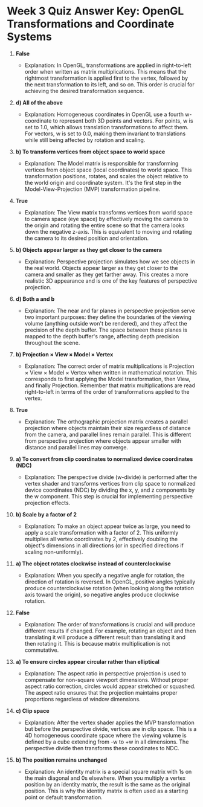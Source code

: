 # Week 3 Quiz Answer Key: OpenGL Transformations and Coordinate Systems

1. **False**
   - Explanation: In OpenGL, transformations are applied in right-to-left order when written as matrix multiplications. This means that the rightmost transformation is applied first to the vertex, followed by the next transformation to its left, and so on. This order is crucial for achieving the desired transformation sequence.

2. **d) All of the above**
   - Explanation: Homogeneous coordinates in OpenGL use a fourth w-coordinate to represent both 3D points and vectors. For points, w is set to 1.0, which allows translation transformations to affect them. For vectors, w is set to 0.0, making them invariant to translations while still being affected by rotation and scaling.

3. **b) To transform vertices from object space to world space**
   - Explanation: The Model matrix is responsible for transforming vertices from object space (local coordinates) to world space. This transformation positions, rotates, and scales the object relative to the world origin and coordinate system. It's the first step in the Model-View-Projection (MVP) transformation pipeline.

4. **True**
   - Explanation: The View matrix transforms vertices from world space to camera space (eye space) by effectively moving the camera to the origin and rotating the entire scene so that the camera looks down the negative z-axis. This is equivalent to moving and rotating the camera to its desired position and orientation.

5. **b) Objects appear larger as they get closer to the camera**
   - Explanation: Perspective projection simulates how we see objects in the real world. Objects appear larger as they get closer to the camera and smaller as they get farther away. This creates a more realistic 3D appearance and is one of the key features of perspective projection.

6. **d) Both a and b**
   - Explanation: The near and far planes in perspective projection serve two important purposes: they define the boundaries of the viewing volume (anything outside won't be rendered), and they affect the precision of the depth buffer. The space between these planes is mapped to the depth buffer's range, affecting depth precision throughout the scene.

7. **b) Projection × View × Model × Vertex**
   - Explanation: The correct order of matrix multiplications is Projection × View × Model × Vertex when written in mathematical notation. This corresponds to first applying the Model transformation, then View, and finally Projection. Remember that matrix multiplications are read right-to-left in terms of the order of transformations applied to the vertex.

8. **True**
   - Explanation: The orthographic projection matrix creates a parallel projection where objects maintain their size regardless of distance from the camera, and parallel lines remain parallel. This is different from perspective projection where objects appear smaller with distance and parallel lines may converge.

9. **a) To convert from clip coordinates to normalized device coordinates (NDC)**
   - Explanation: The perspective divide (w-divide) is performed after the vertex shader and transforms vertices from clip space to normalized device coordinates (NDC) by dividing the x, y, and z components by the w component. This step is crucial for implementing perspective projection effects.

10. **b) Scale by a factor of 2**
    - Explanation: To make an object appear twice as large, you need to apply a scale transformation with a factor of 2. This uniformly multiplies all vertex coordinates by 2, effectively doubling the object's dimensions in all directions (or in specified directions if scaling non-uniformly).

11. **a) The object rotates clockwise instead of counterclockwise**
    - Explanation: When you specify a negative angle for rotation, the direction of rotation is reversed. In OpenGL, positive angles typically produce counterclockwise rotation (when looking along the rotation axis toward the origin), so negative angles produce clockwise rotation.

12. **False**
    - Explanation: The order of transformations is crucial and will produce different results if changed. For example, rotating an object and then translating it will produce a different result than translating it and then rotating it. This is because matrix multiplication is not commutative.

13. **a) To ensure circles appear circular rather than elliptical**
    - Explanation: The aspect ratio in perspective projection is used to compensate for non-square viewport dimensions. Without proper aspect ratio correction, circles would appear stretched or squashed. The aspect ratio ensures that the projection maintains proper proportions regardless of window dimensions.

14. **c) Clip space**
    - Explanation: After the vertex shader applies the MVP transformation but before the perspective divide, vertices are in clip space. This is a 4D homogeneous coordinate space where the viewing volume is defined by a cube extending from -w to +w in all dimensions. The perspective divide then transforms these coordinates to NDC.

15. **b) The position remains unchanged**
    - Explanation: An identity matrix is a special square matrix with 1s on the main diagonal and 0s elsewhere. When you multiply a vertex position by an identity matrix, the result is the same as the original position. This is why the identity matrix is often used as a starting point or default transformation.
